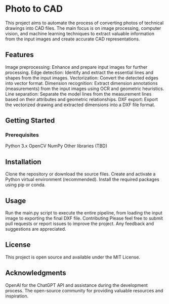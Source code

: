 # Photo to CAD
This project aims to automate the process of converting photos of technical drawings into CAD files. The main focus is on image processing, computer vision, and machine learning techniques to extract valuable information from the input images and create accurate CAD representations.

## Features
Image preprocessing: Enhance and prepare input images for further processing.
Edge detection: Identify and extract the essential lines and shapes from the input images.
Vectorization: Convert the detected edges into vector format.
Dimension recognition: Extract dimension annotations (measurements) from the input images using OCR and geometric heuristics.
Line separation: Separate the model lines from the measurement lines based on their attributes and geometric relationships.
DXF export: Export the vectorized drawing and extracted dimensions into a DXF file format.
## Getting Started
### Prerequisites
Python 3.x
OpenCV
NumPy
Other libraries (TBD)
## Installation
Clone the repository or download the source files.
Create and activate a Python virtual environment (recommended).
Install the required packages using pip or conda.
## Usage
Run the main.py script to execute the entire pipeline, from loading the input image to exporting the final DXF file.
Contributing
Please feel free to submit pull requests or report issues to improve the project. Any feedback and suggestions are appreciated.

## License
This project is open source and available under the MIT License.

## Acknowledgments
OpenAI for the ChatGPT API and assistance during the development process.
The open-source community for providing valuable resources and inspiration.